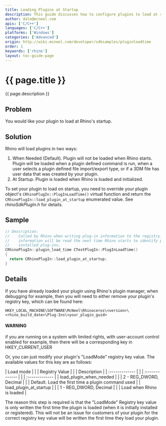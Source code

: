 ```yaml
---
title: Loading Plugins at Startup
description: This guide discusses how to configure plugins to load at startup using C/C++.
author: dale@mcneel.com
apis: ['C/C++']
languages: ['C/C++']
platforms: ['Windows']
categories: ['Advanced']
origin: http://wiki.mcneel.com/developer/sdksamples/pluginloadtime
order: 1
keywords: ['rhino']
layout: toc-guide-page
---
```


# {{ page.title }}

{{ page.description }}

## Problem

You would like your plugin to load at Rhino's startup.

## Solution

Rhino will load plugins in two ways:

1. When Needed (Default). Plugin will not be loaded when Rhino starts.  Plugin will be loaded when a plugin defined command is run, when a user selects a plugin defined file import/export type, or if a 3DM file has user data that was created by your plugin.
1. At Startup. Plugin is loaded when Rhino is loaded and initialized.

To set your plugin to load on startup, you need to override your plugin object's `CRhinoPlugIn::PlugInLoadTime()` virtual function and return the `CRhinoPlugIn::load_plugin_at_startup` enumerated value.  See *rhinoSdkPlugIn.h* for details.

## Sample

```cpp
// Description:
//    Called by Rhino when writing plug-in information to the registry.  This
//    information will be read the next time Rhino starts to identify properly
//    installed plug-ins.
CRhinoPlugIn::plugin_load_time CTestPlugIn::PlugInLoadTime()
{
  return CRhinoPlugIn::load_plugin_at_startup;
}
```

## Details

If you have already loaded your plugin using Rhino's plugin manager, when debugging for example, then you will need to either remove your plugin's registry key, which can be found here:

```
HKEY_LOCAL_MACHINE\SOFTWARE\McNeel\Rhinoceros\<version>\<rhino_build_date>\Plug-Ins\<your_plugin_guid>
```

<div class="bs-callout bs-callout-danger">
  <h4>WARNING</h4>
  <p>if you are running on a system with limited rights, with user-account control enabled for example, then there will be a corresponding key in HKEY_CURRENT_USER</p>
</div>

Or, you can just modify your plugin's "LoadMode" registry key value.  The available values for this key are as follows:

| Load mode      | | | Registry Value    | | | Description     |
| :------------- | | | :------------- | | | :------------- |
| load_plugin_when_needed      | | | 2 - REG_DWORD, Decimal       | | | Default. Load the first time a plugin command used     |
| load_plugin_at_startup      | | | 1 - REG_DWORD, Decimal       | | | Load when Rhino is loaded
    |

The reason this step is required is that the "LoadMode" Registry key value is only written the first time the plugin is loaded (when it is initially installed or registered).  This will not be an issue for customers of your plugin for the correct registry key value will be written the first time they load your plugin.
